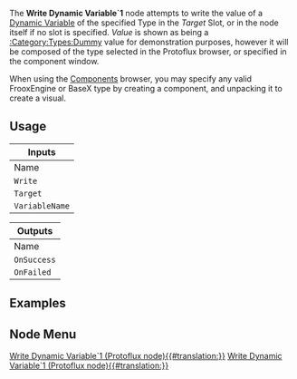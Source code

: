 <languages></languages> <translate> The **Write Dynamic Variable\`1**
node attempts to write the value of a [Dynamic
Variable](Dynamic_Variables "wikilink") of the specified Type in the
*Target* Slot, or in the node itself if no slot is specified. *Value* is
shown as being a
[:Category:Types:Dummy](:Category:Types:Dummy "wikilink") value for
demonstration purposes, however it will be composed of the type selected
in the Protoflux browser, or specified in the component window.

When using the [Components](Components "wikilink") browser, you may
specify any valid FrooxEngine or BaseX type by creating a component, and
unpacking it to create a visual.

## Usage

| Inputs         |
|----------------|
| Name           |
| `Write`        |
| `Target`       |
| `VariableName` |

| Outputs     |
|-------------|
| Name        |
| `OnSuccess` |
| `OnFailed`  |

## Examples

<div style="clear: both;">
</div>

## Node Menu

</translate>

[Write Dynamic Variable\`1 (Protoflux
node){{#translation:}}](Category:Protoflux:Variables{{#translation:}} "wikilink")
[Write Dynamic Variable\`1 (Protoflux
node){{#translation:}}](Category:Protoflux{{#translation:}} "wikilink")